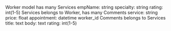 Worker model has many Services
  empName: string
  specialty: string
  rating: int(1-5)
Services belongs to Worker, has many Comments
  service: string
  price: float
  appointment: datetime
  worker_id
Comments belongs to Services
  title: text
  body: text
  rating: int(1-5)
